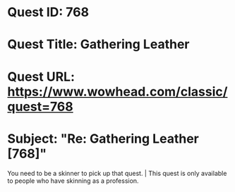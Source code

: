 # Quest ID: 768
# Quest Title: Gathering Leather
# Quest URL: https://www.wowhead.com/classic/quest=768
# Subject: "Re: Gathering Leather [768]"
You need to be a skinner to pick up that quest. | This quest is only available to people who have skinning as a profession.